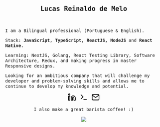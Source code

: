 
<h2 align='center'><samp><strong>Lucas Reinaldo de Melo</strong></samp></h2> 
<br>
<p><samp>I am a Bilingual professional (Portuguese & English).</samp></p>
<p><samp>Stack: <strong>JavaScript, TypeScript, ReactJS, NodeJS</strong> and <strong>React Native.</strong></samp></p>

<p><samp>Learning: NextJS, Golang, React Testing Library, Software Architecture, Redux, and making progress in master Responsive designs.</samp></p>

<p><samp>Looking for an ambitious company that will challenge my developer and problem-solving skills and allows me to continue to develop my knowledge and potential.</samp></p>

<div align="center">
  <p align='center'>
    <span style="align-items: center">
      <a href="https://www.linkedin.com/in/lucas-reinaldo-de-melo/"><img height="26" src="https://github.com/LucasReinaldo/LucasReinaldo/blob/master/assets/linkedin.svg" alt="LinkedIn"></a>&nbsp;&nbsp;
      <a href="https://wakatime.com/@LucasReinaldoMelo"><img height="26" src="https://github.com/LucasReinaldo/LucasReinaldo/blob/master/assets/terminal.svg" alt="WakaTime"></a>&nbsp;&nbsp;
      <a href="mailto:lucasreinaldo.demelo@hotmail.com"><img height="26" src="https://github.com/LucasReinaldo/LucasReinaldo/blob/master/assets/mail.svg" alt="Mail"></a>
    </span>
  </p>
  <p align='center'><samp>I also make a great barista coffee! :)</samp></p>
  <img align="center" src="https://github-readme-stats.vercel.app/api/top-langs/?username=lucasreinaldo&layout=compact&theme=onedark" />
</div>
